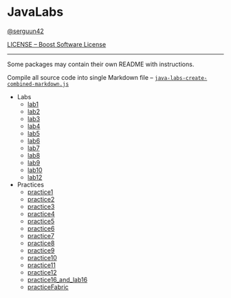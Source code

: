 # JavaLabs

[@serguun42](https://github.com/serguun42)

[LICENSE – Boost Software License](./LICENSE)

-------

Some packages may contain their own README with instructions.

Compile all source code into single Markdown file – [`java-labs-create-combined-markdown.js`](./java-labs-create-combined-markdown.js) 

* Labs
  * [lab1](./src/ru/serguun42/java/lab1)
  * [lab2](./src/ru/serguun42/java/lab2)
  * [lab3](./src/ru/serguun42/java/lab3)
  * [lab4](./src/ru/serguun42/java/lab4)
  * [lab5](./src/ru/serguun42/java/lab5)
  * [lab6](./src/ru/serguun42/java/lab6)
  * [lab7](./src/ru/serguun42/java/lab7)
  * [lab8](./src/ru/serguun42/java/lab8)
  * [lab9](./src/ru/serguun42/java/lab9)
  * [lab10](./src/ru/serguun42/java/lab10)
  * [lab12](./src/ru/serguun42/java/lab12)
* Practices
  * [practice1](./src/ru/serguun42/java/practice1)
  * [practice2](./src/ru/serguun42/java/practice2)
  * [practice3](./src/ru/serguun42/java/practice3)
  * [practice4](./src/ru/serguun42/java/practice4)
  * [practice5](./src/ru/serguun42/java/practice5)
  * [practice6](./src/ru/serguun42/java/practice6)
  * [practice7](./src/ru/serguun42/java/practice7)
  * [practice8](./src/ru/serguun42/java/practice8)
  * [practice9](./src/ru/serguun42/java/practice9)
  * [practice10](./src/ru/serguun42/java/practice10)
  * [practice11](./src/ru/serguun42/java/practice11)
  * [practice12](./src/ru/serguun42/java/practice12)
  * [practice16_and_lab16](./src/ru/serguun42/java/practice16_and_lab16)
  * [practiceFabric](./src/ru/serguun42/java/practiceFabric)

